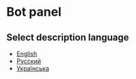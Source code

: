 # Bot panel 

## Select description language

- [English](README.en.md)
- [Русский](README.test.md)
- [Українська](README.ua.md)

